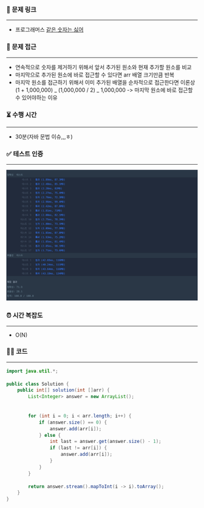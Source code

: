 ### 📌 문제 링크

---

- 프로그래머스 [같은 숫자는 싫어](https://school.programmers.co.kr/learn/courses/30/lessons/12906)

### 📍 문제 접근

---

- 연속적으로 숫자를 제거하기 위해서 앞서 추가된 원소와 현재 추가할 원소를 비교
- 마지막으로 추가된 원소에 바로 접근할 수 있다면 arr 배열 크기만큼 반복
- 마지막 원소를 접근하기 위해서 이미 추가된 배열을 순차적으로 접근한다면 이론상 (1 + 1,000,000) _ (1,000,000 / 2) _ 1,000,000 -> 마지막 원소에 바로 접근할 수 있어야하는 이유

### ⏳ 수행 시간

---

- 30분(자바 문법 이슈,,,ㅎ)

### ✅ 테스트 인증

---

![alt text](./resource/image.png)

### ⏰ 시간 복잡도

---

- O(N)

### 🧑‍💻 코드

---

```java
import java.util.*;

public class Solution {
    public int[] solution(int []arr) {
        List<Integer> answer = new ArrayList();


        for (int i = 0; i < arr.length; i++) {
            if (answer.size() == 0) {
                answer.add(arr[i]);
            } else {
                int last = answer.get(answer.size() - 1);
                if (last != arr[i]) {
                    answer.add(arr[i]);
                }
            }
        }

        return answer.stream().mapToInt(i -> i).toArray();
    }
}
```
